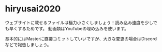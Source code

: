 # hiryusai2020

ウェブサイトに載せるファイルは極力小さくしましょう！読み込み速度を少しでも早くするためです。
動画類はYouTubeの埋め込みを使います。

基本的にはMasterに直接コミットしていいですが、大きな変更の場合はDiscordなどで報告しましょう。